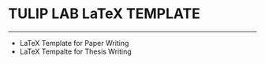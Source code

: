 # TULIP LAB LaTeX TEMPLATE

---

* LaTeX Template for Paper Writing
* LaTeX Tempalte for Thesis Writing